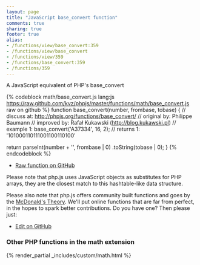```yaml
---
layout: page
title: "JavaScript base_convert function"
comments: true
sharing: true
footer: true
alias:
- /functions/view/base_convert:359
- /functions/view/base_convert
- /functions/view/359
- /functions/base_convert:359
- /functions/359
---
```

<!-- Generated by Rakefile:build -->
A JavaScript equivalent of PHP's base_convert

{% codeblock math/base_convert.js lang:js https://raw.github.com/kvz/phpjs/master/functions/math/base_convert.js raw on github %}
function base_convert(number, frombase, tobase) {
  //  discuss at: http://phpjs.org/functions/base_convert/
  // original by: Philippe Baumann
  // improved by: Rafał Kukawski (http://blog.kukawski.pl)
  //   example 1: base_convert('A37334', 16, 2);
  //   returns 1: '101000110111001100110100'

  return parseInt(number + '', frombase | 0)
    .toString(tobase | 0);
}
{% endcodeblock %}

 - [Raw function on GitHub](https://github.com/kvz/phpjs/blob/master/functions/math/base_convert.js)

Please note that php.js uses JavaScript objects as substitutes for PHP arrays, they are 
the closest match to this hashtable-like data structure. 

Please also note that php.js offers community built functions and goes by the 
[McDonald's Theory](https://medium.com/what-i-learned-building/9216e1c9da7d). We'll put online 
functions that are far from perfect, in the hopes to spark better contributions. 
Do you have one? Then please just: 

 - [Edit on GitHub](https://github.com/kvz/phpjs/edit/master/functions/math/base_convert.js)


### Other PHP functions in the math extension
{% render_partial _includes/custom/math.html %}
